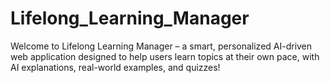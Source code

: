 # Lifelong_Learning_Manager
Welcome to Lifelong Learning Manager – a smart, personalized AI-driven web application designed to help users learn topics at their own pace, with AI explanations, real-world examples, and quizzes!
